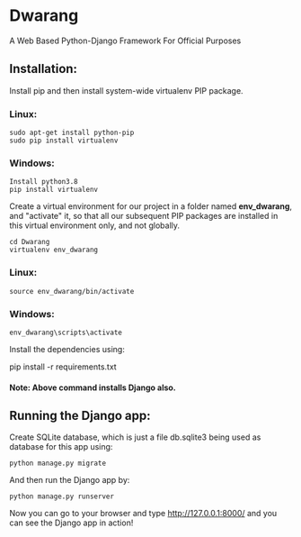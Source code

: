 # Dwarang
A Web Based Python-Django Framework For Official Purposes

## Installation:
Install pip and then install system-wide virtualenv PIP package.

### Linux:
    sudo apt-get install python-pip
    sudo pip install virtualenv

### Windows: 
    Install python3.8 
    pip install virtualenv

Create a virtual environment for our project in a folder named **env_dwarang**, and "activate" it,
so that all our subsequent PIP packages are installed in this virtual environment only, and not globally. 

```
cd Dwarang
virtualenv env_dwarang
```

### Linux:
    source env_dwarang/bin/activate   
    
### Windows:
    env_dwarang\scripts\activate

Install the dependencies using:

pip install -r requirements.txt
#### Note: Above command installs Django also.

## Running the Django app:

Create SQLite database, which is just a file db.sqlite3 being used as database for this app using:
```
python manage.py migrate
```

And then run the Django app by:
```
python manage.py runserver
```

Now you can go to your browser and type http://127.0.0.1:8000/ and you can see the Django app in action!
